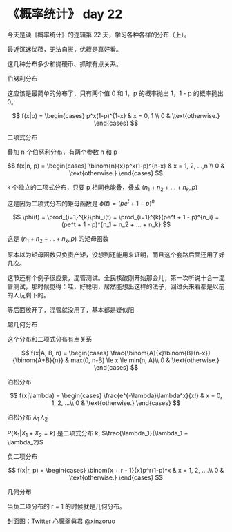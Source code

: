 # 《概率统计》 day 22

今天是读《概率统计》的逻辑第 22 天，学习各种各样的分布（上）。

最近沉迷优菈，无法自拔，优菈是真好看。

这几种分布多少和抛硬币、抓球有点关系。

伯努利分布

这应该是最简单的分布了，只有两个值 0 和 1，p 的概率抛出 1，1 - p 的概率抛出 0。

$$
f(x|p) =
\begin{cases}
p^x(1-p)^{1-x} & x = 0, 1 \\
0              & \text{otherwise.}
\end{cases}
$$

二项式分布

叠加 n 个伯努利分布，有两个参数 n 和 p

$$
f(x|n, p) =
\begin{cases}
\binom{n}{x}p^x(1-p)^{n-x} & x = 1, 2, ...,n \\
0                          & \text{otherwise.}
\end{cases}
$$

k 个独立的二项式分布，只要 p 相同也能叠，叠成 $(n_1 + n_2 + ... + n_k, p)$

这是因为二项式分布的矩母函数是 $\phi(t) = (pe^t + 1 - p)^n$

$$
\phi(t) = \prod_{i=1}^{k}\phi_i(t) = \prod_{i=1}^{k}(pe^t + 1 - p)^{n_i} = (pe^t + 1 - p)^{n_1 + n_2 + ... + n_k}
$$

这是 $(n_1 + n_2 + ... + n_k, p)$ 的矩母函数

原本以为矩母函数只负责产矩，没想到还能用来证明，而且这个套路后面还用了好几次。

这节还有个例子很应景，混管测试。全民核酸刚开始那会儿，第一次听说十合一混管测试，那时候觉得：哇，好聪明，居然能想出这样的法子，回过头来看都是以前的人玩剩下的。

等后面放开了，混管就没用了，基本都是疑似阳



超几何分布

这个分布和二项式分布有点关系

$$
f(x|A, B, n) =
\begin{cases}
\frac{\binom{A}{x}\binom{B}{n-x}}{\binom{A+B}{n}}   & max(0, n-B) \le x \le min(n, A)\\
0                                                   & \text{otherwise.}
\end{cases}
$$

泊松分布

$$
f(x|\lambda) =
\begin{cases}
\frac{e^{-\lambda}\lambda^x}{x!}    & x = 0, 1, 2, ...\\
0                                   & \text{otherwise.}
\end{cases}
$$

泊松分布 $\lambda_1$ $\lambda_2$

$P(X_1|X_1 + X_2 = k)$ 是二项式分布 k, $\frac{\lambda_1}{\lambda_1 + \lambda_2}$



负二项分布

$$
f(x|r, p) =
\begin{cases}
\binom{x + r - 1}{x}p^r(1-p)^x  & x = 1, 2, ....\\
0                               & \text{otherwise.}
\end{cases}
$$

几何分布

当负二项分布的 r = 1 的时候就是几何分布。


封面图：Twitter 心臓弱眞君 @xinzoruo